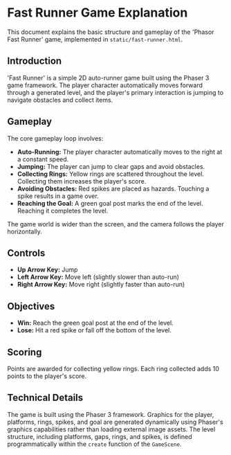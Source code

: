 # Fast Runner Game Explanation

This document explains the basic structure and gameplay of the 'Phasor Fast Runner' game, implemented in `static/fast-runner.html`.

## Introduction

'Fast Runner' is a simple 2D auto-runner game built using the Phaser 3 game framework. The player character automatically moves forward through a generated level, and the player's primary interaction is jumping to navigate obstacles and collect items.

## Gameplay

The core gameplay loop involves:
- **Auto-Running:** The player character automatically moves to the right at a constant speed.
- **Jumping:** The player can jump to clear gaps and avoid obstacles.
- **Collecting Rings:** Yellow rings are scattered throughout the level. Collecting them increases the player's score.
- **Avoiding Obstacles:** Red spikes are placed as hazards. Touching a spike results in a game over.
- **Reaching the Goal:** A green goal post marks the end of the level. Reaching it completes the level.

The game world is wider than the screen, and the camera follows the player horizontally.

## Controls

- **Up Arrow Key:** Jump
- **Left Arrow Key:** Move left (slightly slower than auto-run)
- **Right Arrow Key:** Move right (slightly faster than auto-run)

## Objectives

- **Win:** Reach the green goal post at the end of the level.
- **Lose:** Hit a red spike or fall off the bottom of the level.

## Scoring

Points are awarded for collecting yellow rings. Each ring collected adds 10 points to the player's score.

## Technical Details

The game is built using the Phaser 3 framework. Graphics for the player, platforms, rings, spikes, and goal are generated dynamically using Phaser's graphics capabilities rather than loading external image assets. The level structure, including platforms, gaps, rings, and spikes, is defined programmatically within the `create` function of the `GameScene`.